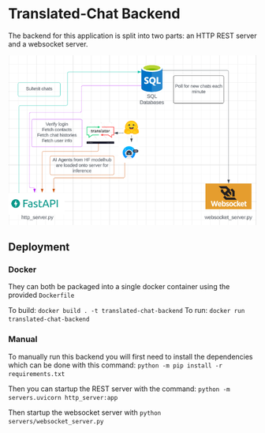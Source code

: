 # Translated-Chat Backend

The backend for this application is split into two parts: an HTTP REST server and a websocket server.

![Architecture](../imgs/backend/translated-chat-backend-design.PNG)

## Deployment

### Docker

They can both be packaged into a single docker container using the provided `Dockerfile`

To build: `docker build . -t translated-chat-backend`
To run: `docker run translated-chat-backend`

### Manual

To manually run this backend you will first need to install the dependencies which can be done with this command: `python -m pip install -r requirements.txt`

Then you can startup the REST server with the command: `python -m servers.uvicorn http_server:app`

Then startup the websocket server with `python servers/websocket_server.py`